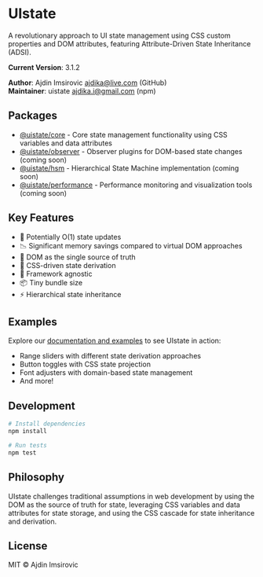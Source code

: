 # UIstate

A revolutionary approach to UI state management using CSS custom properties and DOM attributes, featuring Attribute-Driven State Inheritance (ADSI).

**Current Version**: 3.1.2

**Author**: Ajdin Imsirovic <ajdika@live.com> (GitHub)  
**Maintainer**: uistate <ajdika.i@gmail.com> (npm)

## Packages

- [@uistate/core](./packages/core) - Core state management functionality using CSS variables and data attributes
- [@uistate/observer](./packages/observer) - Observer plugins for DOM-based state changes (coming soon)
- [@uistate/hsm](./packages/hsm) - Hierarchical State Machine implementation (coming soon)
- [@uistate/performance](./packages/performance) - Performance monitoring and visualization tools (coming soon)

## Key Features

- 🚀 Potentially O(1) state updates
- 📉 Significant memory savings compared to virtual DOM approaches
- 🎯 DOM as the single source of truth
- 🔄 CSS-driven state derivation
- 🎨 Framework agnostic
- 📦 Tiny bundle size
- ⚡ Hierarchical state inheritance

## Examples

Explore our [documentation and examples](./docs/index.html) to see UIstate in action:

- Range sliders with different state derivation approaches
- Button toggles with CSS state projection
- Font adjusters with domain-based state management
- And more!

## Development

```bash
# Install dependencies
npm install

# Run tests
npm test
```

## Philosophy

UIstate challenges traditional assumptions in web development by using the DOM as the source of truth for state, leveraging CSS variables and data attributes for state storage, and using the CSS cascade for state inheritance and derivation.

## License

MIT © Ajdin Imsirovic
